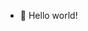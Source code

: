 - 👋 Hello world!

<!---
aissaoui-smartinia/aissaoui-smartinia is a ✨ special ✨ repository because its `README.md` (this file) appears on your GitHub profile.
You can click the Preview link to take a look at your changes.
--->
